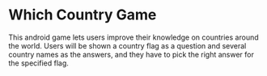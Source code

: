 # Which Country Game

This android game lets users improve their knowledge on countries around the world.
Users will be shown a country flag as a question and several country names as the answers,
and they have to pick the right answer for the specified flag.
